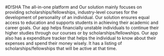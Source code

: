 #D!SHA 
The all-in-one platform and Our solution mainly focuses on providing scholarships/fellowships, industry-level courses for the development of personality of an individual. Our solution ensures equal access to education and supports students in achieving their academic and career goals. Our app helps financially unstable individuals to continue their higher studies through our courses or by scholarships/fellowships. Our app also has a expenditure tracker that helps the individual to know about their expenses and spend their money wisely. It has a listing of scholarships/fellowships that will be active at that time.
